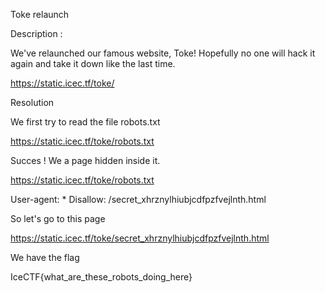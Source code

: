 Toke relaunch

Description :

We've relaunched our famous website, Toke! Hopefully no one will hack it again and take it down like the last time.

https://static.icec.tf/toke/

Resolution

We first try to read the file robots.txt

https://static.icec.tf/toke/robots.txt

Succes ! We a page hidden inside it.

https://static.icec.tf/toke/robots.txt

User-agent: *
Disallow: /secret_xhrznylhiubjcdfpzfvejlnth.html

So let's go to this page

https://static.icec.tf/toke/secret_xhrznylhiubjcdfpzfvejlnth.html

We have the flag

IceCTF{what_are_these_robots_doing_here}